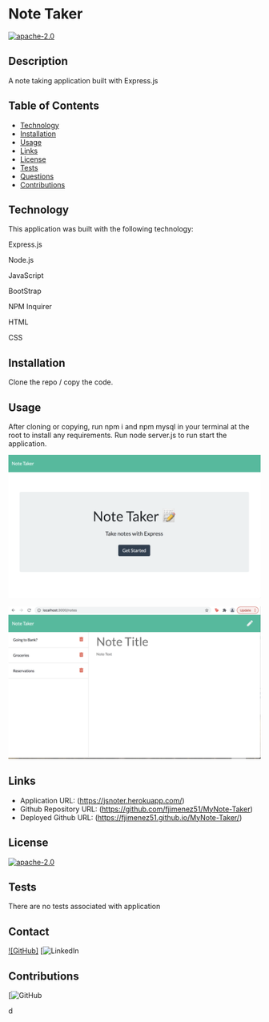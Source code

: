
# Note Taker

[![apache-2.0](https://img.shields.io/badge/license-apache--2.0-green?style=plastic)](https://www.apache.org/licenses/LICENSE-2.0)

## Description

  A note taking application built with Express.js

## Table of Contents
  * [Technology](#technology)
  * [Installation](#installation)
  * [Usage](#usage)
  * [Links](#links)
  * [License](#license)
  * [Tests](#tests)
  * [Questions](#questions)
  * [Contributions](#contributions)
  

## Technology

  This application was built with the following technology:

  Express.js

  Node.js

  JavaScript

  BootStrap

  NPM Inquirer  

  HTML

  CSS

  
  
## Installation

  Clone the repo / copy the code.

## Usage

  After cloning or copying, run npm i and npm mysql in your terminal at the root to install any requirements. Run node server.js to run start the application. 

 
 ![screenshot](public/assets/images/note-taker1.png)
 
 ![Screenshot1](public/assets/images/note-taker2.png)
  

 ## Links
 
  * Application URL: (https://jsnoter.herokuapp.com/)
  * Github Repository URL: (https://github.com/fjimenez51/MyNote-Taker)
  * Deployed Github URL: (https://fjimenez51.github.io/MyNote-Taker/)
  

## License

  [![apache-2.0](https://img.shields.io/badge/license-apache--2.0-green?style=plastic)](https://www.apache.org/licenses/LICENSE-2.0)


## Tests

  There are no tests associated with application 

## Contact

  [![GitHub]](https://github.com/fjimenez51) 
  [![LinkedIn](https://www.linkedin.com/in/fernando-jimenez-diaz-49413398/)

  ## Contributions

  [![GitHub](https://github.com/pat31477)
  



  
  
  
  
  d

  
  
